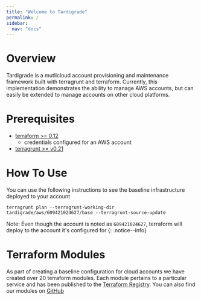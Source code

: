 ```yaml
---
title: "Welcome to Tardigrade"
permalink: /
sidebar:
  nav: "docs"
---
```


# Overview
Tardigrade is a mutlicloud account provisioning and maintenance framework built with terragrunt and terraform. Currently, this implementation demonstrates the ability to manage AWS accounts, but can easily be extended to manage accounts on other cloud platforms.

# Prerequisites
* [terraform >= 0.12](https://www.terraform.io/)
  - credentials configured for an AWS account
* [terragrunt >= v0.21](https://github.com/gruntwork-io/terragrunt)

# How To Use
You can use the following instructions to see the baseline infrastructure deployed to your account

```
terragrunt plan --terragrunt-working-dir tardigrade/aws/609421024627/base --terragrunt-source-update
```

Note: Even though the account is noted as `609421024627`, terraform will deploy to the account it's configured for
{: .notice--info}

# Terraform Modules
As part of creating a baseline configuration for cloud accounts we have created over 20 terraform modules. Each module pertains to a particular service and has been published to the [Terraform Registry](https://registry.terraform.io/search?q=tardigrade). You can also find our modules on [GitHub](https://github.com/search?q=org%3Aplus3it+tardigrade)
